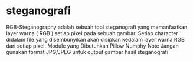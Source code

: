 # steganografi
RGB-Steganography adalah sebuah tool steganografi yang memanfaatkan layer warna ( RGB ) setiap pixel pada sebuah gambar. Setiap character didalam file yang disembunyikan akan disipkan kedalam layer warna RGB dari setiap pixel.  Module yang Dibutuhkan  Pillow Numphy Note  Jangan gunakan format JPG/JPEG untuk output gambar hasil steganografi
